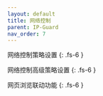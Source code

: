 ```yaml
---
layout: default
title: 网络控制
parent: IP-Guard
nav_order: 7
---
```


网络控制策略设置
{: .fs-6 }

网络控制高级策略设置
{: .fs-6 }

网页浏览联动功能
{: .fs-6 }
